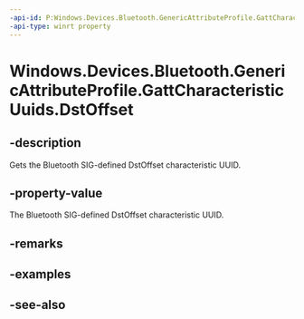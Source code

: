 ```yaml
---
-api-id: P:Windows.Devices.Bluetooth.GenericAttributeProfile.GattCharacteristicUuids.DstOffset
-api-type: winrt property
---
```


<!-- Property syntax
public System.Guid DstOffset { get; }
-->

# Windows.Devices.Bluetooth.GenericAttributeProfile.GattCharacteristicUuids.DstOffset

## -description
Gets the Bluetooth SIG-defined DstOffset characteristic UUID.

## -property-value
The Bluetooth SIG-defined DstOffset characteristic UUID.

## -remarks

## -examples

## -see-also
